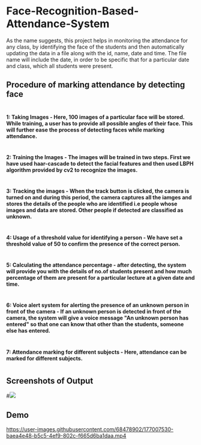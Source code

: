 # Face-Recognition-Based-Attendance-System

As the name suggests, this project helps in monitoring the attendance for any class, by identifying the face of the students and then automatically updating the data in a file along with the id, name, date and time. The file name will include the date, in order to be specific that for a particular date and class, which all students were present.

## Procedure of marking attendance by detecting face
#
#### 1: Taking Images - Here, 100 images of a particular face will be stored. While training, a user has to provide all possible angles of their face. This will further ease the process of detecting faces while marking attendance.
#
#### 2: Training the Images - The images will be trained in two steps. First we have used haar-cascade to detect the facial features and then used LBPH algorithm provided by cv2 to recognize the images.
#
#### 3: Tracking the images - When the track button is clicked, the camera is turned on and during this period, the camera captures all the iamges and stores the details of the people who are identified i.e people whose images and data are stored. Other people if detected are classified as unknown.
#
#### 4: Usage of a threshold value for identifying a person - We have set a threshold value of 50 to confirm the presence of the correct person.
#
#### 5: Calculating the attendance percentage - after detecting, the system will provide you with the details of no.of students present and how much percentage of them are present for a particular lecture at a given date and time.
#
#### 6: Voice alert system for alerting the presence of an unknown person in front of the camera - If an unknown person is detected in front of the camera, the system will give a voice message "An unknown person has entered" so that one can know that other than the students, someone else has entered.
#
#### 7: Attendance marking for different subjects - Here, attendance can be marked for different subjects.
#
## Screenshots of Output
 
#![](https://user-images.githubusercontent.com/68478902/177007267-0a5ca81d-16e1-4949-9665-19d36055511b.jpeg)


## Demo



https://user-images.githubusercontent.com/68478902/177007530-baea4e48-b5c5-4ef9-802c-f665d6ba1daa.mp4

